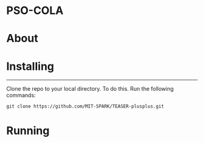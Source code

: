 # PSO-COLA

# About

# Installing
---
Clone the repo to your local directory. To do this. Run the following commands:
```shell script
git clone https://github.com/MIT-SPARK/TEASER-plusplus.git
```

# Running
